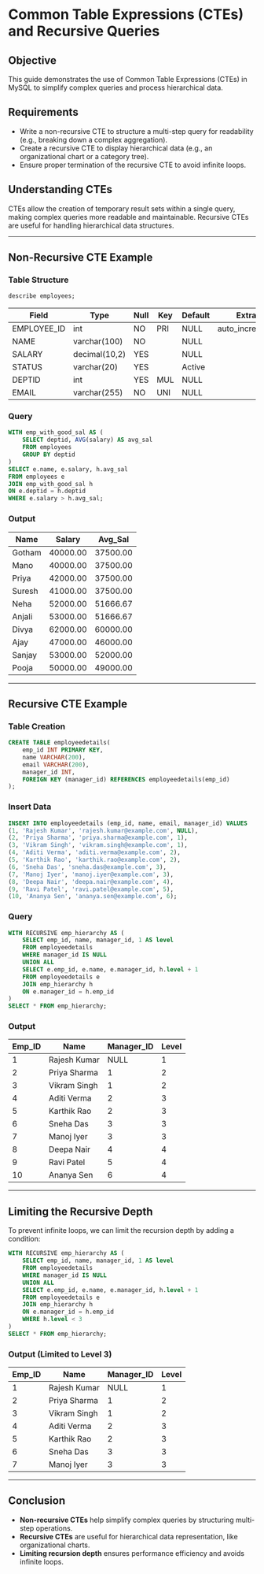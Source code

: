 # Common Table Expressions (CTEs) and Recursive Queries

## Objective
This guide demonstrates the use of Common Table Expressions (CTEs) in MySQL to simplify complex queries and process hierarchical data.

## Requirements
- Write a non-recursive CTE to structure a multi-step query for readability (e.g., breaking down a complex aggregation).
- Create a recursive CTE to display hierarchical data (e.g., an organizational chart or a category tree).
- Ensure proper termination of the recursive CTE to avoid infinite loops.

## Understanding CTEs
CTEs allow the creation of temporary result sets within a single query, making complex queries more readable and maintainable. Recursive CTEs are useful for handling hierarchical data structures.

---

## Non-Recursive CTE Example

### Table Structure
```sql
describe employees;
```
| Field       | Type          | Null | Key | Default | Extra          |
|------------|--------------|------|-----|---------|----------------|
| EMPLOYEE_ID | int         | NO   | PRI | NULL    | auto_increment |
| NAME        | varchar(100)| NO   |     | NULL    |                |
| SALARY      | decimal(10,2) | YES |     | NULL    |                |
| STATUS      | varchar(20) | YES  |     | Active  |                |
| DEPTID      | int         | YES  | MUL | NULL    |                |
| EMAIL       | varchar(255)| NO   | UNI | NULL    |                |

### Query
```sql
WITH emp_with_good_sal AS (
    SELECT deptid, AVG(salary) AS avg_sal
    FROM employees
    GROUP BY deptid
)
SELECT e.name, e.salary, h.avg_sal
FROM employees e
JOIN emp_with_good_sal h
ON e.deptid = h.deptid
WHERE e.salary > h.avg_sal;
```
### Output
| Name   | Salary   | Avg_Sal      |
|--------|---------|-------------|
| Gotham | 40000.00 | 37500.00    |
| Mano   | 40000.00 | 37500.00    |
| Priya  | 42000.00 | 37500.00    |
| Suresh | 41000.00 | 37500.00    |
| Neha   | 52000.00 | 51666.67    |
| Anjali | 53000.00 | 51666.67    |
| Divya  | 62000.00 | 60000.00    |
| Ajay   | 47000.00 | 46000.00    |
| Sanjay | 53000.00 | 52000.00    |
| Pooja  | 50000.00 | 49000.00    |

---

## Recursive CTE Example

### Table Creation
```sql
CREATE TABLE employeedetails(
    emp_id INT PRIMARY KEY,
    name VARCHAR(200),
    email VARCHAR(200),
    manager_id INT,
    FOREIGN KEY (manager_id) REFERENCES employeedetails(emp_id)
);
```

### Insert Data
```sql
INSERT INTO employeedetails (emp_id, name, email, manager_id) VALUES
(1, 'Rajesh Kumar', 'rajesh.kumar@example.com', NULL),
(2, 'Priya Sharma', 'priya.sharma@example.com', 1),
(3, 'Vikram Singh', 'vikram.singh@example.com', 1),
(4, 'Aditi Verma', 'aditi.verma@example.com', 2),
(5, 'Karthik Rao', 'karthik.rao@example.com', 2),
(6, 'Sneha Das', 'sneha.das@example.com', 3),
(7, 'Manoj Iyer', 'manoj.iyer@example.com', 3),
(8, 'Deepa Nair', 'deepa.nair@example.com', 4),
(9, 'Ravi Patel', 'ravi.patel@example.com', 5),
(10, 'Ananya Sen', 'ananya.sen@example.com', 6);
```

### Query
```sql
WITH RECURSIVE emp_hierarchy AS (
    SELECT emp_id, name, manager_id, 1 AS level
    FROM employeedetails
    WHERE manager_id IS NULL
    UNION ALL
    SELECT e.emp_id, e.name, e.manager_id, h.level + 1
    FROM employeedetails e
    JOIN emp_hierarchy h
    ON e.manager_id = h.emp_id
)
SELECT * FROM emp_hierarchy;
```

### Output
| Emp_ID | Name         | Manager_ID | Level |
|--------|------------|------------|-------|
| 1      | Rajesh Kumar | NULL      | 1     |
| 2      | Priya Sharma | 1        | 2     |
| 3      | Vikram Singh | 1        | 2     |
| 4      | Aditi Verma  | 2        | 3     |
| 5      | Karthik Rao  | 2        | 3     |
| 6      | Sneha Das    | 3        | 3     |
| 7      | Manoj Iyer   | 3        | 3     |
| 8      | Deepa Nair   | 4        | 4     |
| 9      | Ravi Patel   | 5        | 4     |
| 10     | Ananya Sen   | 6        | 4     |

---

## Limiting the Recursive Depth
To prevent infinite loops, we can limit the recursion depth by adding a condition:

```sql
WITH RECURSIVE emp_hierarchy AS (
    SELECT emp_id, name, manager_id, 1 AS level
    FROM employeedetails
    WHERE manager_id IS NULL
    UNION ALL
    SELECT e.emp_id, e.name, e.manager_id, h.level + 1
    FROM employeedetails e
    JOIN emp_hierarchy h
    ON e.manager_id = h.emp_id
    WHERE h.level < 3
)
SELECT * FROM emp_hierarchy;
```

### Output (Limited to Level 3)
| Emp_ID | Name         | Manager_ID | Level |
|--------|------------|------------|-------|
| 1      | Rajesh Kumar | NULL      | 1     |
| 2      | Priya Sharma | 1        | 2     |
| 3      | Vikram Singh | 1        | 2     |
| 4      | Aditi Verma  | 2        | 3     |
| 5      | Karthik Rao  | 2        | 3     |
| 6      | Sneha Das    | 3        | 3     |
| 7      | Manoj Iyer   | 3        | 3     |

---

## Conclusion
- **Non-recursive CTEs** help simplify complex queries by structuring multi-step operations.
- **Recursive CTEs** are useful for hierarchical data representation, like organizational charts.
- **Limiting recursion depth** ensures performance efficiency and avoids infinite loops.


